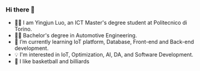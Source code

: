 ### Hi there 👋

- 🧑‍💻 I am Yingjun Luo, an ICT Master's degree student at Politecnico di Torino.
- 👨‍🎓 Bachelor's degree in Automotive Engineering.
- 🌱 I’m currently learning IoT platform, Database, Front-end and Back-end development.
- 💡 I'm interested in IoT, Optimization, AI, DA, and Software Development.
- 🏀 I like basketball and billiards
  
<!--
**luoyingjuntorino/luoyingjuntorino** is a ✨ _special_ ✨ repository because its `README.md` (this file) appears on your GitHub profile.

Here are some ideas to get you started:

- 🔭 I’m currently working on ...
- 🌱 I’m currently learning ...
- 👯 I’m looking to collaborate on ...
- 🤔 I’m looking for help with ...
- 💬 Ask me about ...
- 📫 How to reach me: ...
- 😄 Pronouns: ...
- ⚡ Fun fact: ...
-->
